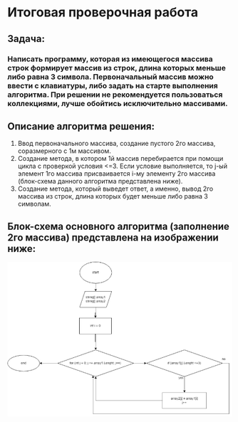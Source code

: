 #  Итоговая проверочная работа

## Задача:
### Написать программу, которая из имеющегося массива строк формирует массив из строк, длина которых меньше либо равна 3 символа. Первоначальный массив можно ввести с клавиатуры, либо задать на старте выполнения алгоритма. При решении не рекомендуется пользоваться коллекциями, лучше обойтись исключительно массивами. 


## Описание алгоритма решения:
1. Ввод первоначального массива, создание пустого 2го массива, соразмерного с 1м массивом.
2. Создание метода, в котором 1й массив перебирается при помощи цикла с проверкой условия <=3. Если условие выполняется, то j-ый элемент 1го массива присваивается i-му элементу 2го массива (блок-схема данного алгоритма представлена ниже).
3. Создание метода, который выведет ответ, а именно, вывод 2го массива  из строк, длина которых будет меньше либо равна 3 символам.

## Блок-схема основного алгоритма (заполнение 2го массива) представлена на изображении ниже:
![Блок-схема основного алгоритма](Diagram.png)



